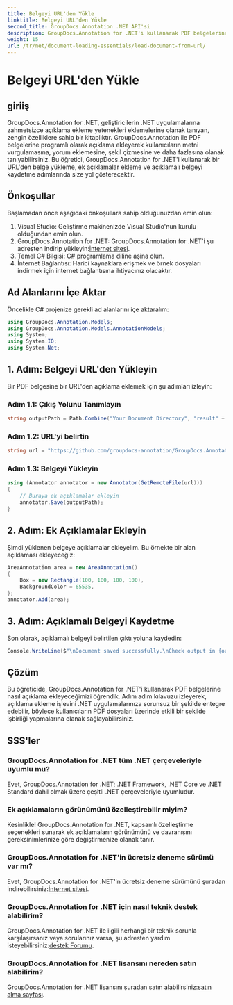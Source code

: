 ```yaml
---
title: Belgeyi URL'den Yükle
linktitle: Belgeyi URL'den Yükle
second_title: GroupDocs.Annotation .NET API'si
description: GroupDocs.Annotation for .NET'i kullanarak PDF belgelerine programlı olarak nasıl açıklama ekleyeceğinizi öğrenin. Kod örnekleriyle adım adım eğitim.
weight: 15
url: /tr/net/document-loading-essentials/load-document-from-url/
---
```


# Belgeyi URL'den Yükle

## giriiş
GroupDocs.Annotation for .NET, geliştiricilerin .NET uygulamalarına zahmetsizce açıklama ekleme yetenekleri eklemelerine olanak tanıyan, zengin özelliklere sahip bir kitaplıktır. GroupDocs.Annotation ile PDF belgelerine programlı olarak açıklama ekleyerek kullanıcıların metni vurgulamasına, yorum eklemesine, şekil çizmesine ve daha fazlasına olanak tanıyabilirsiniz. Bu öğretici, GroupDocs.Annotation for .NET'i kullanarak bir URL'den belge yükleme, ek açıklamalar ekleme ve açıklamalı belgeyi kaydetme adımlarında size yol gösterecektir.
## Önkoşullar
Başlamadan önce aşağıdaki önkoşullara sahip olduğunuzdan emin olun:
1. Visual Studio: Geliştirme makinenizde Visual Studio'nun kurulu olduğundan emin olun.
2.  GroupDocs.Annotation for .NET: GroupDocs.Annotation for .NET'i şu adresten indirip yükleyin:[İnternet sitesi](https://releases.groupdocs.com/annotation/net/).
3. Temel C# Bilgisi: C# programlama diline aşina olun.
4. İnternet Bağlantısı: Harici kaynaklara erişmek ve örnek dosyaları indirmek için internet bağlantısına ihtiyacınız olacaktır.

## Ad Alanlarını İçe Aktar
Öncelikle C# projenize gerekli ad alanlarını içe aktaralım:
```csharp
using GroupDocs.Annotation.Models;
using GroupDocs.Annotation.Models.AnnotationModels;
using System;
using System.IO;
using System.Net;
```
## 1. Adım: Belgeyi URL'den Yükleyin
Bir PDF belgesine bir URL'den açıklama eklemek için şu adımları izleyin:
### Adım 1.1: Çıkış Yolunu Tanımlayın
```csharp
string outputPath = Path.Combine("Your Document Directory", "result" + Path.GetExtension("input.pdf"));
```
### Adım 1.2: URL'yi belirtin
```csharp
string url = "https://github.com/groupdocs-annotation/GroupDocs.Annotation-for-.NET/blob/master/Examples/Resources/SampleFiles/input.pdf?raw=true";
```
### Adım 1.3: Belgeyi Yükleyin
```csharp
using (Annotator annotator = new Annotator(GetRemoteFile(url)))
{
    // Buraya ek açıklamalar ekleyin
    annotator.Save(outputPath);
}
```
## 2. Adım: Ek Açıklamalar Ekleyin
Şimdi yüklenen belgeye açıklamalar ekleyelim. Bu örnekte bir alan açıklaması ekleyeceğiz:
```csharp
AreaAnnotation area = new AreaAnnotation()
{
    Box = new Rectangle(100, 100, 100, 100),
    BackgroundColor = 65535,
};
annotator.Add(area);
```
## 3. Adım: Açıklamalı Belgeyi Kaydetme
Son olarak, açıklamalı belgeyi belirtilen çıktı yoluna kaydedin:
```csharp
Console.WriteLine($"\nDocument saved successfully.\nCheck output in {outputPath}.");
```

## Çözüm
Bu öğreticide, GroupDocs.Annotation for .NET'i kullanarak PDF belgelerine nasıl açıklama ekleyeceğimizi öğrendik. Adım adım kılavuzu izleyerek, açıklama ekleme işlevini .NET uygulamalarınıza sorunsuz bir şekilde entegre edebilir, böylece kullanıcıların PDF dosyaları üzerinde etkili bir şekilde işbirliği yapmalarına olanak sağlayabilirsiniz.

## SSS'ler
### GroupDocs.Annotation for .NET tüm .NET çerçeveleriyle uyumlu mu?
Evet, GroupDocs.Annotation for .NET; .NET Framework, .NET Core ve .NET Standard dahil olmak üzere çeşitli .NET çerçeveleriyle uyumludur.
### Ek açıklamaların görünümünü özelleştirebilir miyim?
Kesinlikle! GroupDocs.Annotation for .NET, kapsamlı özelleştirme seçenekleri sunarak ek açıklamaların görünümünü ve davranışını gereksinimlerinize göre değiştirmenize olanak tanır.
### GroupDocs.Annotation for .NET'in ücretsiz deneme sürümü var mı?
 Evet, GroupDocs.Annotation for .NET'in ücretsiz deneme sürümünü şuradan indirebilirsiniz:[İnternet sitesi](https://releases.groupdocs.com/).
### GroupDocs.Annotation for .NET için nasıl teknik destek alabilirim?
 GroupDocs.Annotation for .NET ile ilgili herhangi bir teknik sorunla karşılaşırsanız veya sorularınız varsa, şu adresten yardım isteyebilirsiniz:[destek Forumu](https://forum.groupdocs.com/c/annotation/10).
### GroupDocs.Annotation for .NET lisansını nereden satın alabilirim?
 GroupDocs.Annotation for .NET lisansını şuradan satın alabilirsiniz:[satın alma sayfası](https://purchase.groupdocs.com/buy).